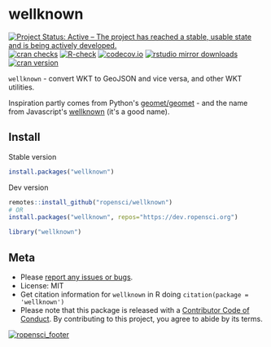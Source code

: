 wellknown
=======



[![Project Status: Active – The project has reached a stable, usable state and is being actively developed.](https://www.repostatus.org/badges/latest/active.svg)](https://www.repostatus.org/#active)
[![cran checks](https://cranchecks.info/badges/summary/wellknown)](https://cranchecks.info/pkgs/wellknown)
[![R-check](https://github.com/ropensci/wellknown/workflows/R-check/badge.svg)](https://github.com/ropensci/wellknown/actions?query=workflow%3AR-check)
[![codecov.io](https://codecov.io/github/ropensci/wellknown/coverage.svg?branch=master)](https://codecov.io/github/ropensci/wellknown?branch=master)
[![rstudio mirror downloads](https://cranlogs.r-pkg.org/badges/wellknown)](https://github.com/r-hub/cranlogs.app)
[![cran version](https://www.r-pkg.org/badges/version/wellknown)](https://cran.r-project.org/package=wellknown)

`wellknown` - convert WKT to GeoJSON and vice versa, and other WKT utilities.

Inspiration partly comes from Python's [geomet/geomet](https://github.com/geomet/geomet) - and the name from Javascript's [wellknown](https://github.com/mapbox/wellknown) (it's a good name).


## Install

Stable version


```r
install.packages("wellknown")
```

Dev version


```r
remotes::install_github("ropensci/wellknown")
# OR
install.packages("wellknown", repos="https://dev.ropensci.org")
```


```r
library("wellknown")
```

## Meta

* Please [report any issues or bugs](https://github.com/ropensci/wellknown/issues).
* License: MIT
* Get citation information for `wellknown` in R doing `citation(package = 'wellknown')`
* Please note that this package is released with a [Contributor Code of Conduct](https://ropensci.org/code-of-conduct/). By contributing to this project, you agree to abide by its terms.

[![ropensci_footer](https://ropensci.org/public_images/github_footer.png)](https://ropensci.org)

